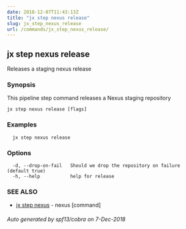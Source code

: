 ```yaml
---
date: 2018-12-07T11:43:13Z
title: "jx step nexus release"
slug: jx_step_nexus_release
url: /commands/jx_step_nexus_release/
---
```

## jx step nexus release

Releases a staging nexus release

### Synopsis

This pipeline step command releases a Nexus staging repository

```
jx step nexus release [flags]
```

### Examples

```
  jx step nexus release
```

### Options

```
  -d, --drop-on-fail   Should we drop the repository on failure (default true)
  -h, --help           help for release
```

### SEE ALSO

* [jx step nexus](/commands/jx_step_nexus/)	 - nexus [command]

###### Auto generated by spf13/cobra on 7-Dec-2018
